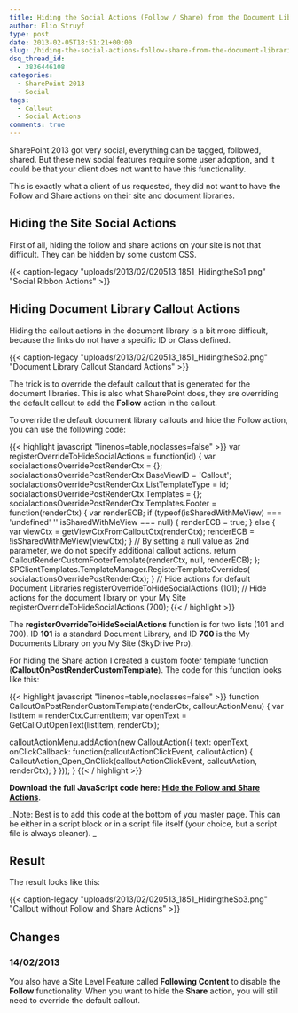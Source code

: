 ```yaml
---
title: Hiding the Social Actions (Follow / Share) from the Document Libraries in SharePoint 2013
author: Elio Struyf
type: post
date: 2013-02-05T18:51:21+00:00
slug: /hiding-the-social-actions-follow-share-from-the-document-libraries-in-sharepoint-2013/
dsq_thread_id:
  - 3836446108
categories:
  - SharePoint 2013
  - Social
tags:
  - Callout
  - Social Actions
comments: true
---
```


SharePoint 2013 got very social, everything can be tagged, followed, shared. But these new social features require some user adoption, and it could be that your client does not want to have this functionality.

This is exactly what a client of us requested, they did not want to have the Follow and Share actions on their site and document libraries.

## Hiding the Site Social Actions

First of all, hiding the follow and share actions on your site is not that difficult. They can be hidden by some custom CSS.

{{< caption-legacy "uploads/2013/02/020513_1851_HidingtheSo1.png" "Social Ribbon Actions" >}}

## Hiding Document Library Callout Actions

Hiding the callout actions in the document library is a bit more difficult, because the links do not have a specific ID or Class defined.

{{< caption-legacy "uploads/2013/02/020513_1851_HidingtheSo2.png" "Document Library Callout Standard Actions" >}}

The trick is to override the default callout that is generated for the document libraries. This is also what SharePoint does, they are overriding the default callout to add the **Follow** action in the callout.

To override the default document library callouts and hide the Follow action, you can use the following code:


{{< highlight javascript "linenos=table,noclasses=false" >}}
var registerOverrideToHideSocialActions = function(id) {
  var socialactionsOverridePostRenderCtx = {};
  socialactionsOverridePostRenderCtx.BaseViewID = 'Callout';
  socialactionsOverridePostRenderCtx.ListTemplateType = id;
  socialactionsOverridePostRenderCtx.Templates = {};
  socialactionsOverridePostRenderCtx.Templates.Footer = function(renderCtx) {
    var  renderECB;
    if (typeof(isSharedWithMeView) === 'undefined' '' isSharedWithMeView === null) {
      renderECB = true;
    } else {
      var viewCtx = getViewCtxFromCalloutCtx(renderCtx);
      renderECB = !isSharedWithMeView(viewCtx);
    }
    // By setting a null value as 2nd parameter, we do not specify additional callout actions.
    return CalloutRenderCustomFooterTemplate(renderCtx, null, renderECB);
  };
  SPClientTemplates.TemplateManager.RegisterTemplateOverrides( socialactionsOverridePostRenderCtx);
}
// Hide actions for default Document Libraries
registerOverrideToHideSocialActions (101);
// Hide actions for the document library on your My Site
registerOverrideToHideSocialActions (700);
{{< / highlight >}}


The **registerOverrideToHideSocialActions** function is for two lists (101 and 700). ID **101** is a standard Document Library, and ID **700** is the My Documents Library on you My Site (SkyDrive Pro).

For hiding the Share action I created a custom footer template function (**CalloutOnPostRenderCustomTemplate**). The code for this function looks like this:


{{< highlight javascript "linenos=table,noclasses=false" >}}
function CalloutOnPostRenderCustomTemplate(renderCtx, calloutActionMenu) {
  var listItem = renderCtx.CurrentItem;
  var openText = GetCallOutOpenText(listItem, renderCtx);

  calloutActionMenu.addAction(new CalloutAction({
    text: openText,
    onClickCallback: function(calloutActionClickEvent, calloutAction) {
      CalloutAction_Open_OnClick(calloutActionClickEvent, calloutAction, renderCtx);
    }
  }));
}
{{< / highlight >}}


**Download the full JavaScript code here: [Hide the Follow and Share Actions](/uploads/2013/02/Hide-Follow-Share.js)**.

_Note: Best is to add this code at the bottom of you master page. This can be either in a script block or in a script file itself (your choice, but a script file is always cleaner).
_

## Result

The result looks like this:

{{< caption-legacy "uploads/2013/02/020513_1851_HidingtheSo3.png" "Callout without Follow and Share Actions" >}}

## Changes

### 14/02/2013

You also have a Site Level Feature called **Following Content** to disable the **Follow** functionality. When you want to hide the **Share** action, you will still need to override the default callout.